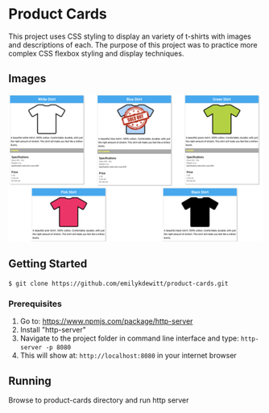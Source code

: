 # Product Cards
This project uses CSS styling to display an variety of t-shirts with images and descriptions of each. The purpose of this project was to practice more complex CSS flexbox styling and display techniques.

## Images
![Product Card Screenshot](https://raw.githubusercontent.com/emilykdewitt/productcards/addscreenshot/product-cards.png)

## Getting Started
```
$ git clone https://github.com/emilykdewitt/product-cards.git
```
### Prerequisites

1. Go to: https://www.npmjs.com/package/http-server  
1.  Install "http-server"  
1. Navigate to the project folder in command line interface and type: `http-server -p 8080`  
1. This will show at: `http://localhost:8080` in your internet browser


## Running
Browse to product-cards directory and run http server  